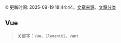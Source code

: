 :alarm_clock: 更新时间: 2025-09-19 18:44:44。[文章来源](/README.md)、[文章分类](/TAGS.md)

## Vue


> 关键字：`Vue`、`ElementUI`、`Vant`



